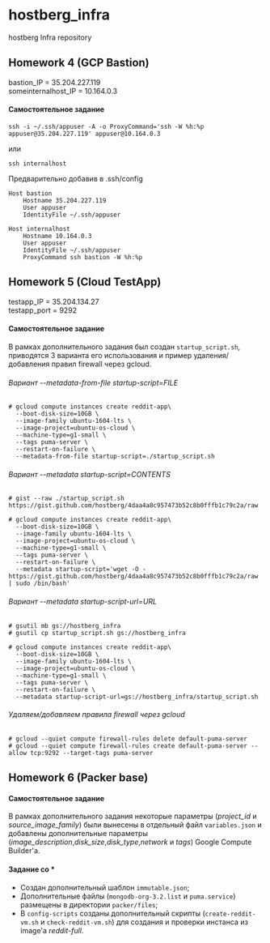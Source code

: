 # hostberg_infra
hostberg Infra repository

## Homework 4 (GCP Bastion)

bastion_IP = 35.204.227.119  
someinternalhost_IP = 10.164.0.3

#### Самостоятельное задание

`ssh -i ~/.ssh/appuser -A -o ProxyCommand='ssh -W %h:%p appuser@35.204.227.119' appuser@10.164.0.3`

или

`ssh internalhost`

Предварительно добавив в .ssh/config

```
Host bastion
    Hostname 35.204.227.119
    User appuser
    IdentityFile ~/.ssh/appuser
```

```
Host internalhost
    Hostname 10.164.0.3
    User appuser
    IdentityFile ~/.ssh/appuser
    ProxyCommand ssh bastion -W %h:%p
```

## Homework 5 (Cloud TestApp)

testapp_IP = 35.204.134.27  
testapp_port = 9292

#### Самостоятельное задание

В рамках дополнительного задания был создан `startup_script.sh`, приводятся 3 варианта его использования и пример удаления/добавления правил firewall через gcloud.

###### Вариант --metadata-from-file startup-script=FILE

```
# gcloud compute instances create reddit-app\
  --boot-disk-size=10GB \
  --image-family ubuntu-1604-lts \
  --image-project=ubuntu-os-cloud \
  --machine-type=g1-small \
  --tags puma-server \
  --restart-on-failure \
  --metadata-from-file startup-script=./startup_script.sh
```

###### Вариант --metadata startup-script=CONTENTS

```
# gist --raw ./startup_script.sh
https://gist.github.com/hostberg/4daa4a8c957473b52c8b0fffb1c79c2a/raw

# gcloud compute instances create reddit-app\
  --boot-disk-size=10GB \
  --image-family ubuntu-1604-lts \
  --image-project=ubuntu-os-cloud \
  --machine-type=g1-small \
  --tags puma-server \
  --restart-on-failure \
  --metadata startup-script='wget -O - https://gist.github.com/hostberg/4daa4a8c957473b52c8b0fffb1c79c2a/raw | sudo /bin/bash'
```

###### Вариант --metadata startup-script-url=URL

```
# gsutil mb gs://hostberg_infra
# gsutil cp startup_script.sh gs://hostberg_infra 

# gcloud compute instances create reddit-app\
  --boot-disk-size=10GB \
  --image-family ubuntu-1604-lts \
  --image-project=ubuntu-os-cloud \
  --machine-type=g1-small \
  --tags puma-server \
  --restart-on-failure \
  --metadata startup-script-url=gs://hostberg_infra/startup_script.sh
```

###### Удаляем/добавляем правила firewall через gcloud

```
# gcloud --quiet compute firewall-rules delete default-puma-server
# gcloud --quiet compute firewall-rules create default-puma-server --allow tcp:9292 --target-tags puma-server
```

## Homework 6 (Packer base)

#### Самостоятельное задание

В рамках дополнительного задания некоторые параметры (_project_id_ и _source_image_family_) были вынесены в отдельный файл `variables.json` и добавлены дополнительные параметры (_image_description_,_disk_size_,_disk_type_,_network_ и _tags_) Google Compute Builder'а.

#### Задание со *

* Создан дополнительный шаблон `immutable.json`;
* Дополнительные файлы (`mongodb-org-3.2.list` и `puma.service`) размещены в директории `packer/files`;
* В `config-scripts` созданы дополнительный скрипты (`create-reddit-vm.sh` и `check-reddit-vm.sh`) для создания и проверки инстанса из image'а _reddit-full_.
